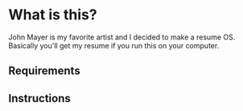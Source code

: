 # What is this?
John Mayer is my favorite artist and I decided to make a resume OS.
Basically you'll get my resume if you run this on your computer.

## Requirements

## Instructions
